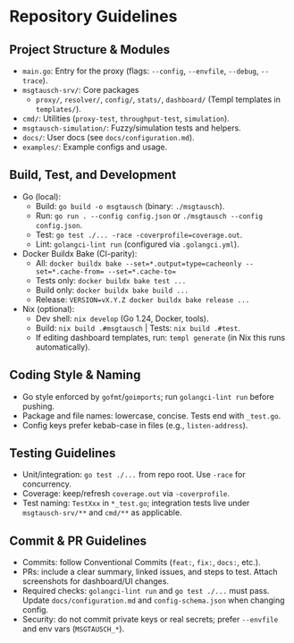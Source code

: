 # Repository Guidelines

## Project Structure & Modules
- `main.go`: Entry for the proxy (flags: `--config`, `--envfile`, `--debug`, `--trace`).
- `msgtausch-srv/`: Core packages
  - `proxy/`, `resolver/`, `config/`, `stats/`, `dashboard/` (Templ templates in `templates/`).
- `cmd/`: Utilities (`proxy-test`, `throughput-test`, `simulation`).
- `msgtausch-simulation/`: Fuzzy/simulation tests and helpers.
- `docs/`: User docs (see `docs/configuration.md`).
- `examples/`: Example configs and usage.

## Build, Test, and Development
- Go (local):
  - Build: `go build -o msgtausch` (binary: `./msgtausch`).
  - Run: `go run . --config config.json` or `./msgtausch --config config.json`.
  - Test: `go test ./... -race -coverprofile=coverage.out`.
  - Lint: `golangci-lint run` (configured via `.golangci.yml`).
- Docker Buildx Bake (CI-parity):
  - All: `docker buildx bake --set=*.output=type=cacheonly --set=*.cache-from= --set=*.cache-to=`
  - Tests only: `docker buildx bake test ...`
  - Build only: `docker buildx bake build ...`
  - Release: `VERSION=vX.Y.Z docker buildx bake release ...`
- Nix (optional):
  - Dev shell: `nix develop` (Go 1.24, Docker, tools).
  - Build: `nix build .#msgtausch`  | Tests: `nix build .#test`.
  - If editing dashboard templates, run: `templ generate` (in Nix this runs automatically).

## Coding Style & Naming
- Go style enforced by `gofmt`/`goimports`; run `golangci-lint run` before pushing.
- Package and file names: lowercase, concise. Tests end with `_test.go`.
- Config keys prefer kebab-case in files (e.g., `listen-address`).

## Testing Guidelines
- Unit/integration: `go test ./...` from repo root. Use `-race` for concurrency.
- Coverage: keep/refresh `coverage.out` via `-coverprofile`.
- Test naming: `TestXxx` in `*_test.go`; integration tests live under `msgtausch-srv/**` and `cmd/**` as applicable.

## Commit & PR Guidelines
- Commits: follow Conventional Commits (`feat:`, `fix:`, `docs:`, etc.).
- PRs: include a clear summary, linked issues, and steps to test. Attach screenshots for dashboard/UI changes.
- Required checks: `golangci-lint run` and `go test ./...` must pass. Update `docs/configuration.md` and `config-schema.json` when changing config.
- Security: do not commit private keys or real secrets; prefer `--envfile` and env vars (`MSGTAUSCH_*`).

